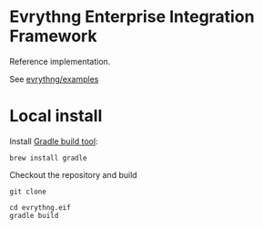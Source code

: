 # Evrythng Enterprise Integration Framework

Reference implementation.

See [evrythng/examples](https://github.com/evrythng/examples/tree/master/customer-solutions/supply-chain)


# Local install

Install [Gradle build tool](https://gradle.org/):

    brew install gradle

Checkout the repository and build

    git clone

    cd evrythng.eif
    gradle build


